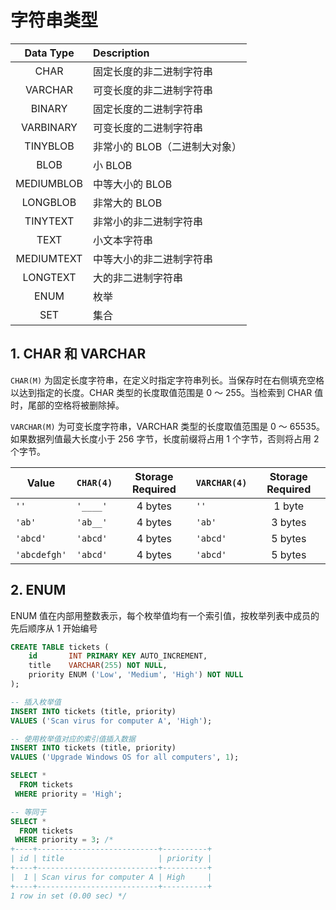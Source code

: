 # 字符串类型

| Data Type  | Description                   |
| :--------: | :---------------------------- |
|    CHAR    | 固定长度的非二进制字符串      |
|  VARCHAR   | 可变长度的非二进制字符串      |
|   BINARY   | 固定长度的二进制字符串        |
| VARBINARY  | 可变长度的二进制字符串        |
|  TINYBLOB  | 非常小的 BLOB（二进制大对象） |
|    BLOB    | 小 BLOB                       |
| MEDIUMBLOB | 中等大小的 BLOB               |
|  LONGBLOB  | 非常大的 BLOB                 |
|  TINYTEXT  | 非常小的非二进制字符串        |
|    TEXT    | 小文本字符串                  |
| MEDIUMTEXT | 中等大小的非二进制字符串      |
|  LONGTEXT  | 大的非二进制字符串            |
|    ENUM    | 枚举                          |
|    SET     | 集合                          |

## 1. CHAR 和 VARCHAR

`CHAR(M)` 为固定长度字符串，在定义时指定字符串列长。当保存时在右侧填充空格以达到指定的长度。CHAR 类型的长度取值范围是 0 ～ 255。当检索到 CHAR 值时，尾部的空格将被删除掉。

`VARCHAR(M)` 为可变长度字符串，VARCHAR 类型的长度取值范围是 0 ～ 65535。如果数据列值最大长度小于 256 字节，长度前缀将占用 1 个字节，否则将占用 2 个字节。

| Value        | `CHAR(4)` | Storage Required | `VARCHAR(4)` | Storage Required |
| ------------ | --------- | :--------------: | ------------ | :--------------: |
| `''`         | `'____'`  |     4 bytes      | `''`         |      1 byte      |
| `'ab'`       | `'ab__'`  |     4 bytes      | `'ab'`       |     3 bytes      |
| `'abcd'`     | `'abcd'`  |     4 bytes      | `'abcd'`     |     5 bytes      |
| `'abcdefgh'` | `'abcd'`  |     4 bytes      | `'abcd'`     |     5 bytes      |

## 2. ENUM

ENUM 值在内部用整数表示，每个枚举值均有一个索引值，按枚举列表中成员的先后顺序从 1 开始编号

```sql
CREATE TABLE tickets (
    id       INT PRIMARY KEY AUTO_INCREMENT,
    title    VARCHAR(255) NOT NULL,
    priority ENUM ('Low', 'Medium', 'High') NOT NULL
);

-- 插入枚举值
INSERT INTO tickets (title, priority)
VALUES ('Scan virus for computer A', 'High');

-- 使用枚举值对应的索引值插入数据
INSERT INTO tickets (title, priority)
VALUES ('Upgrade Windows OS for all computers', 1);

SELECT * 
  FROM tickets 
 WHERE priority = 'High';

-- 等同于
SELECT * 
  FROM tickets 
 WHERE priority = 3; /*
+----+---------------------------+----------+
| id | title                     | priority |
+----+---------------------------+----------+
|  1 | Scan virus for computer A | High     |
+----+---------------------------+----------+
1 row in set (0.00 sec) */
```
